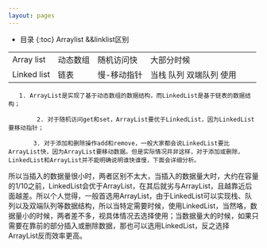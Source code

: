 ```yaml
---
layout: pages
---
```


*  目录
{:toc}
Arraylist &&linklist区别



|             |          |             |                          |      |      |
| ----------- | -------- | ----------- | ------------------------ | ---- | ---- |
| Array list  | 动态数组 | 随机访问快  | 大部分时候               |      |      |
| Linked list | 链表     | 慢-移动指针 | 当栈 队列  双端队列 使用 |      |      |

 







```
   1. ArrayList是实现了基于动态数组的数据结构，而LinkedList是基于链表的数据结构；

        2. 对于随机访问get和set，ArrayList要优于LinkedList，因为LinkedList要移动指针；

       3. 对于添加和删除操作add和remove，一般大家都会说LinkedList要比ArrayList快，因为ArrayList要移动数据。但是实际情况并非这样，对于添加或删除，LinkedList和ArrayList并不能明确说明谁快谁慢，下面会详细分析。
```

 所以当插入的数据量很小时，两者区别不太大，当插入的数据量大时，大约在容量的1/10之前，LinkedList会优于ArrayList，在其后就劣与ArrayList，且越靠近后面越差。所以个人觉得，一般首选用ArrayList，由于LinkedList可以实现栈、队列以及双端队列等数据结构，所以当特定需要时候，使用LinkedList，当然咯，数据量小的时候，两者差不多，视具体情况去选择使用；当数据量大的时候，如果只需要在靠前的部分插入或删除数据，那也可以选用LinkedList，反之选择ArrayList反而效率更高。

